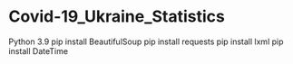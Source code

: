 # Covid-19_Ukraine_Statistics
Python 3.9
pip install BeautifulSoup
pip install requests
pip install lxml
pip install DateTime
